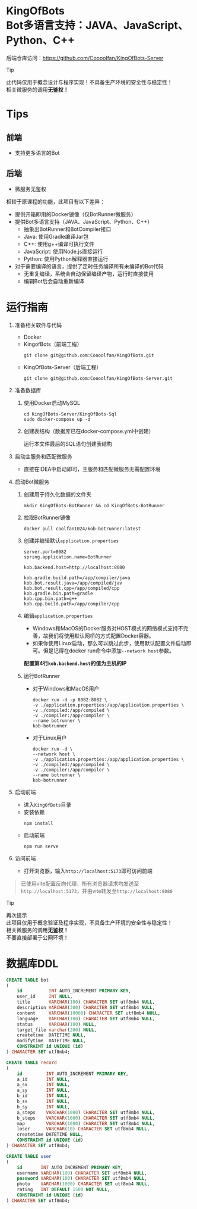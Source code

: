 # KingOfBots <br/> Bot多语言支持：JAVA、JavaScript、Python、C++


后端仓库访问：<https://github.com/Coooolfan/KingOfBots-Server>

> [!TIP]
> 此代码仅用于概念设计与程序实现！不具备生产环境的安全性与稳定性！<br/>相关微服务的调用**无鉴权！**

# Tips

## 前端

- 支持更多语言的Bot

## 后端

- 微服务无鉴权

相较于原课程的功能，此项目有以下差异：
- 提供开箱即用的Docker镜像（仅BotRunner微服务）
- 提供Bot多语言支持（JAVA、JavaScript、Python、C++）
  - 抽象出BotRunner和BotCompiler接口
  - Java: 使用Gradle编译Jar包
  - C++: 使用g++编译可执行文件
  - JavaScript: 使用Node.js直接运行
  - Python: 使用Python解释器直接运行
- 对于需要编译的语言，提供了定时任务编译所有未编译的Bot代码
    - 无重复编译，系统会自动保留编译产物，运行时直接使用
    - 编辑Bot后会自动重新编译

# 运行指南

1. 准备相关软件与代码
   - Docker
   - KingofBots（前端工程）
      ```shell
      git clone git@github.com:Coooolfan/KingOfBots.git
      ``` 
   - KingOfBots-Server（后端工程）
      ```shell
      git clone git@github.com:Coooolfan/KingOfBots-Server.git
      ``` 

2. 准备数据库
   1. 使用Docker启动MySQL
       ```shell
       cd KingOfBots-Server/KingOfBots-Sql
       sudo docker-compose up -d
       ```
   2. 创建表结构（数据库已在docker-compose.yml中创建）

      运行本文件最后的SQL语句创建表结构

3. 启动主服务和匹配微服务
   - 直接在IDEA中启动即可，主服务和匹配微服务无需配置环境

4. 启动Bot微服务
   1. 创建用于持久化数据的文件夹
      ```shell
      mkdir KingOfBots-BotRunner && cd KingOfBots-BotRunner
      ```
   2. 拉取BotRunner镜像
      ```shell
      docker pull coolfan1024/kob-botrunner:latest
      ```
   3. 创建并编辑默认`application.properties`
      ```properties
      server.port=8082
      spring.application.name=BotRunner

      kob.backend.host=http://localhost:8080

      kob.gradle.build.path=/app/compiler/java
      kob.bot.result.java=/app/compiled/jav
      kob.bot.result.cpp=/app/compiled/cpp
      kob.gradle.bin.path=gradle
      kob.cpp.bin.path=g++
      kob.cpp.build.path=/app/compiler/cpp
      ```
   4. 编辑`application.properties`

      - Windows和MacOS的Docker服务对HOST模式的网络模式支持不完善，故我们将使用默认网桥的方式配置Docker容器。
      - 如果你使用Linux启动，那么可以跳过此步，使用默认配置文件启动即可。但是记得在docker run命令中添加`--network host`参数。

      **配置第4行`kob.backend.host`的值为主机的IP**
   5. 运行BotRunner
      - 对于Windows和MacOS用户
         ```shell
         docker run -d -p 8082:8082 \
         -v ./application.properties:/app/application.properties \
         -v ./compiled:/app/compiled \
         -v ./compiler:/app/compiler \
         --name botrunner \
         kob-botrunner
         ```
      - 对于Linux用户
         ```shell
         docker run -d \
         --network host \
         -v ./application.properties:/app/application.properties \
         -v ./compiled:/app/compiled \
         -v ./compiler:/app/compiler \
         --name botrunner \
         kob-botrunner
        ```
5. 启动前端 
   - 进入`KingOfBots`目录
   - 安装依赖
      ```shell
      npm install
      ```
   - 启动前端
      ```shell
      npm run serve
      ```
6. 访问前端
   - 打开浏览器，输入`http://localhost:5173`即可访问前端

> 已使用vite配置反向代理，所有浏览器请求均发送至`http://localhost:5173`，并由vite转发至`http://localhost:8080`

> [!TIP]
> 再次提示<br/>此项目仅用于概念验证及程序实现，不具备生产环境的安全性与稳定性！<br/>相关微服务的调用**无鉴权！**<br/>不要直接部署于公网环境！

# 数据库DDL

```sql
CREATE TABLE bot
(
    id          INT AUTO_INCREMENT PRIMARY KEY,
    user_id     INT NULL,
    title       VARCHAR(100) CHARACTER SET utf8mb4 NULL,
    description VARCHAR(300) CHARACTER SET utf8mb4 NULL,
    content     VARCHAR(10000) CHARACTER SET utf8mb4 NULL,
    language    VARCHAR(100) CHARACTER SET utf8mb4 NULL,
    status      VARCHAR(100) NULL,
    target_file varchar(200) NULL,
    createtime  DATETIME NULL,
    modifytime  DATETIME NULL,
    CONSTRAINT id UNIQUE (id)
) CHARACTER SET utf8mb4;

CREATE TABLE record
(
    id         INT AUTO_INCREMENT PRIMARY KEY,
    a_id       INT NULL,
    a_sx       INT NULL,
    a_sy       INT NULL,
    b_id       INT NULL,
    b_sx       INT NULL,
    b_sy       INT NULL,
    a_steps    VARCHAR(1000) CHARACTER SET utf8mb4 NULL,
    b_steps    VARCHAR(1000) CHARACTER SET utf8mb4 NULL,
    map        VARCHAR(1000) CHARACTER SET utf8mb4 NULL,
    loser      VARCHAR(10) CHARACTER SET utf8mb4 NULL,
    createtime DATETIME NULL,
    CONSTRAINT id UNIQUE (id)
) CHARACTER SET utf8mb4;

CREATE TABLE user
(
    id       INT AUTO_INCREMENT PRIMARY KEY,
    username VARCHAR(100) CHARACTER SET utf8mb4 NULL,
    password VARCHAR(100) CHARACTER SET utf8mb4 NULL,
    photo    VARCHAR(1000) CHARACTER SET utf8mb4 NULL,
    rating   INT DEFAULT 1500 NOT NULL,
    CONSTRAINT id UNIQUE (id)
) CHARACTER SET utf8mb4;
```
